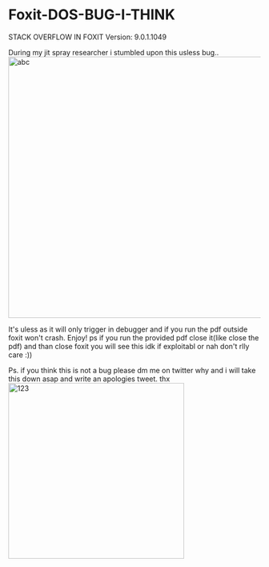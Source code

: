 # Foxit-DOS-BUG-I-THINK
STACK OVERFLOW IN FOXIT Version:  9.0.1.1049

During my jit spray researcher i stumbled upon this usless bug..<img width="522" alt="abc" src="https://user-images.githubusercontent.com/25670930/213843840-40ead7f0-9c81-4340-92a3-c60eb0ac0534.PNG">

It's uless as it will only trigger in debugger and if you run the pdf outside foxit won't crash. Enjoy!
ps if you run the provided pdf close it(like close the pdf) and than close foxit you will see this idk if exploitabl or nah don't rlly care :))

Ps. if you think this is not a bug please dm me on twitter why and i will take this down asap and write an apologies tweet. thx
<img width="351" alt="123" src="https://user-images.githubusercontent.com/25670930/213846195-b220d0df-673f-49e9-8361-291fe90b426e.PNG">
